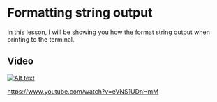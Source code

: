 # Formatting string output

In this lesson, I will be showing you how the format string output when printing to the terminal.

## Video
[![Alt text](https://img.youtube.com/vi/eVNS1UDnHmM/hqdefault.jpg)](https://www.youtube.com/watch?v=eVNS1UDnHmM)

https://www.youtube.com/watch?v=eVNS1UDnHmM